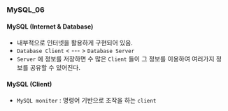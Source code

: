 ### MySQL_06

#### MySQL (Internet & Database)
- 내부적으로 인터넷을 활용하게 구현되어 있음.
- `Database Client` < --- > `Database Server`
- `Server` 에 정보를 저장하면 수 많은 `Client` 들이 그 정보를 이용하여 여러가지 정보를 공유할 수 있어진다.

#### MySQL (Client)
- `MySQL moniter` : 명령어 기반으로 조작을 하는 `client`